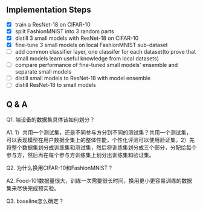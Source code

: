 ## Implementation Steps
- [x] train a ResNet-18 on CIFAR-10
- [x] split FashionMNIST into 3 random parts
- [x] distill 3 small models with ResNet-18 on CIFAR-10
- [x] fine-tune 3 small models on local FashionMNIST sub-dataset
- [ ] add common classifier layer, one classifer for each dataset(to prove that small models learn useful knowledge from local datasets)
- [ ] compare performance of fine-tuned small models' ensemble and separate small models
- [ ] distill small models to ResNet-18 with model ensemble
- [ ] distill ResNet-18 to small models

## Q & A

Q1. 端设备的数据集具体该如何划分？

A1. 1）共用一个测试集，还是不同参与方分到不同的测试集？共用一个测试集，可以表现模型在用户数据全集上的整体性能，个性化评测可以使用验证集。2）先将整个数据集划分成训练集和测试集，然后将训练集划分成三个部分，分配给每个参与方，然后再在每个参与方训练集上划分出训练集和验证集。

Q2. 为什么换用CIFAR-10和FashionMNIST？

A2. Food-101数据量很大，训练一次需要很长时间，换用更小更容易训练的数据集来尽快完成预实验。

Q3. baseline怎么确定？